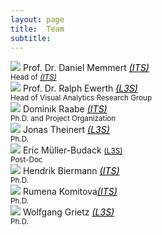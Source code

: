 ```yaml
---
layout: page
title:  Team
subtitle:
---
```


 
  <div class="row">
    <div class="column2">
      <img src="../assets/img/Daniel_Memmert.jpg">
        Prof. Dr. Daniel Memmert <a href="https://www.dshs-koeln.de/en/institut-fuer-trainingswissenschaft-und-sportinformatik/" style="color:black"><i>(ITS)</i></a> <br />
      <small>Head of <a href="https://www.dshs-koeln.de/en/institut-fuer-trainingswissenschaft-und-sportinformatik/" style="color:black"><i>(ITS)</i></a></small><br />
    </div>
    <div class="column2">
      <img src="../assets/img/Ralph_Ewerth.jpeg">
      Prof. Dr. Ralph Ewerth <a href="https://www.tib.eu/en/research-development/visual-analytics" style="color:black"><i>(L3S)</i></a> <br />
      <small>Head of Visual Analytics Research Group</small><br />
    </div>

  <div class="row">
    <div class="column">
      <img src="../assets/img/Dominik_Raabe.jpg">
        Dominik Raabe <a href="https://www.dshs-koeln.de/en/institut-fuer-trainingswissenschaft-und-sportinformatik/" style="color:black"><i>(ITS)</i></a> <br />
      <small>Ph.D. and Project Organization</small><br />
    </div>
    <div class="column">
      <img src="../assets/img/Jonas_Theiner.jpeg">
      Jonas Theinert <a href="https://www.tib.eu/en/research-development/visual-analytics" style="color:black"><i>(L3S)</i></a> <br />
      <small>Ph.D.</small><br />
    </div>
    <div class="column">
      <img src="../assets/img/Eric_Mueller-Budach.jpg">
      Eric Müller-Budack <a href="https://www.tib.eu/en/research-development/visual-analytics" style="color:black"><small>(L3S)</small></a><br />
      <small>Post-Doc</small><br />
    </div>  


  <div class="row">
    <div class="column">
        <img src="../assets/img/Hendrik_Biermann.jpg">
        Hendrik Biermann <a href="https://www.dshs-koeln.de/en/institut-fuer-trainingswissenschaft-und-sportinformatik/" style="color:black"><i>(ITS)</i></a>  <br />
        <small>Ph.D.</small><br />
      </div>
      <div class="column">
        <img src="../assets/img/Rumena_Komitova.jpeg">
          Rumena Komitova<a href="https://www.dshs-koeln.de/en/institut-fuer-trainingswissenschaft-und-sportinformatik/" style="color:black"><i>(ITS)</i></a>  <br />
        <small>Ph.D.</small><br />
      </div>
       <div class="column">
        <img src="../assets/img/Wolfgang_Grietz.jpg">
        Wolfgang Grietz <a href="https://www.tib.eu/en/research-development/visual-analytics" style="color:black"><i>(L3S)</i></a> <br />
      <small>Ph.D.</small><br />
    </div>
      </div>
  </div>





